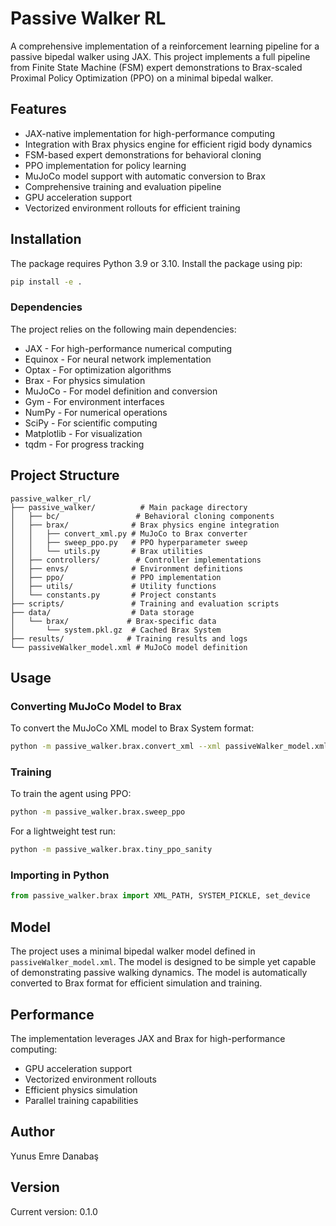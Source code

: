# Passive Walker RL

A comprehensive implementation of a reinforcement learning pipeline for a passive bipedal walker using JAX. This project implements a full pipeline from Finite State Machine (FSM) expert demonstrations to Brax-scaled Proximal Policy Optimization (PPO) on a minimal bipedal walker.

## Features

- JAX-native implementation for high-performance computing
- Integration with Brax physics engine for efficient rigid body dynamics
- FSM-based expert demonstrations for behavioral cloning
- PPO implementation for policy learning
- MuJoCo model support with automatic conversion to Brax
- Comprehensive training and evaluation pipeline
- GPU acceleration support
- Vectorized environment rollouts for efficient training

## Installation

The package requires Python 3.9 or 3.10. Install the package using pip:

```bash
pip install -e .
```

### Dependencies

The project relies on the following main dependencies:
- JAX - For high-performance numerical computing
- Equinox - For neural network implementation
- Optax - For optimization algorithms
- Brax - For physics simulation
- MuJoCo - For model definition and conversion
- Gym - For environment interfaces
- NumPy - For numerical operations
- SciPy - For scientific computing
- Matplotlib - For visualization
- tqdm - For progress tracking

## Project Structure

```
passive_walker_rl/
├── passive_walker/          # Main package directory
│   ├── bc/                 # Behavioral cloning components
│   ├── brax/              # Brax physics engine integration
│   │   ├── convert_xml.py # MuJoCo to Brax converter
│   │   ├── sweep_ppo.py   # PPO hyperparameter sweep
│   │   └── utils.py       # Brax utilities
│   ├── controllers/        # Controller implementations
│   ├── envs/              # Environment definitions
│   ├── ppo/               # PPO implementation
│   ├── utils/             # Utility functions
│   └── constants.py       # Project constants
├── scripts/               # Training and evaluation scripts
├── data/                  # Data storage
│   └── brax/             # Brax-specific data
│       └── system.pkl.gz  # Cached Brax System
├── results/              # Training results and logs
└── passiveWalker_model.xml # MuJoCo model definition
```

## Usage

### Converting MuJoCo Model to Brax

To convert the MuJoCo XML model to Brax System format:

```bash
python -m passive_walker.brax.convert_xml --xml passiveWalker_model.xml
```

### Training

To train the agent using PPO:

```bash
python -m passive_walker.brax.sweep_ppo
```

For a lightweight test run:

```bash
python -m passive_walker.brax.tiny_ppo_sanity
```

### Importing in Python

```python
from passive_walker.brax import XML_PATH, SYSTEM_PICKLE, set_device
```

## Model

The project uses a minimal bipedal walker model defined in `passiveWalker_model.xml`. The model is designed to be simple yet capable of demonstrating passive walking dynamics. The model is automatically converted to Brax format for efficient simulation and training.

## Performance

The implementation leverages JAX and Brax for high-performance computing:
- GPU acceleration support
- Vectorized environment rollouts
- Efficient physics simulation
- Parallel training capabilities

## Author

Yunus Emre Danabaş

## Version

Current version: 0.1.0


